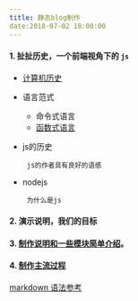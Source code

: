```yaml
---
title: 静态blog制作 
date:2018-07-02 18:00:00
---
```


#### 1. 扯扯历史，一个前端视角下的 `js` 

 * [计算机历史](http://localhost:3000/posts/2018-07/cphistory.html)
 * 语言范式
    
     + 命令式语言
     + [函数式语言](http://localhost:3000/posts/2018-07/fp.html)

 * js的历史
 
        js的作者具有良好的语感    

 * nodejs

        为什么是js

#### 2. 演示说明，我们的目标
#### 3. [制作说明和一些模块简单介绍](/posts/2018-07/blogmodule.html)。
#### 4. [制作主流过程](/posts/2018-07/build.html)


[markdown 语法参考](http://www.markdown.cn/#lists)


